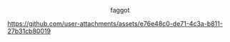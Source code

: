 
<p align="center">faggot</p>




https://github.com/user-attachments/assets/e76e48c0-de71-4c3a-b811-27b31cb80019

